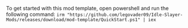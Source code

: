 To get started with this mod template, open powershell and run the following command:
`irm "https://github.com/legovader09/Idle-Slayer-Mods/releases/download/mod-template/QuickStart.ps1" | iex`